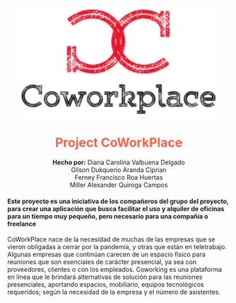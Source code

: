 <div align="center"><img src="/image/cwp.png" alt="Logo CoWorkPlace"></div>



<div align="center">
	<h1 style="color:Tomato;"><strong>Project CoWorkPlace</strong></h1>
	<strong>Hecho por:</strong> Diana Carolina Valbuena Delgado<br>
  Gilson Dukquerio Aranda Ciprian<br>
  Ferney Francisco Roa Huertas<br>
  Miller Alexander Quiroga Campos<br>
</div>

#### Este proyecto es una iniciativa de los compañeros del grupo del proyecto, para crear una aplicación que busca facilitar el uso y alquiler de oficinas para un tiempo muy pequeño, pero necesario para una compañía o freelance

CoWorkPlace nace de la necesidad de muchas de las empresas que se vieron obligadas a cerrar por la pandemia, y otras que están en teletrabajo. Algunas empresas que continúan carecen de un espacio físico para reuniones que son esenciales de carácter presencial, ya sea con proveedores, clientes o con los empleados. Coworking es una plataforma en línea que le brindará alternativas de solución para las reuniones presenciales, aportando espacios, mobiliario, equipos tecnológicos requeridos; según la necesidad de la empresa y el número de asistentes.
